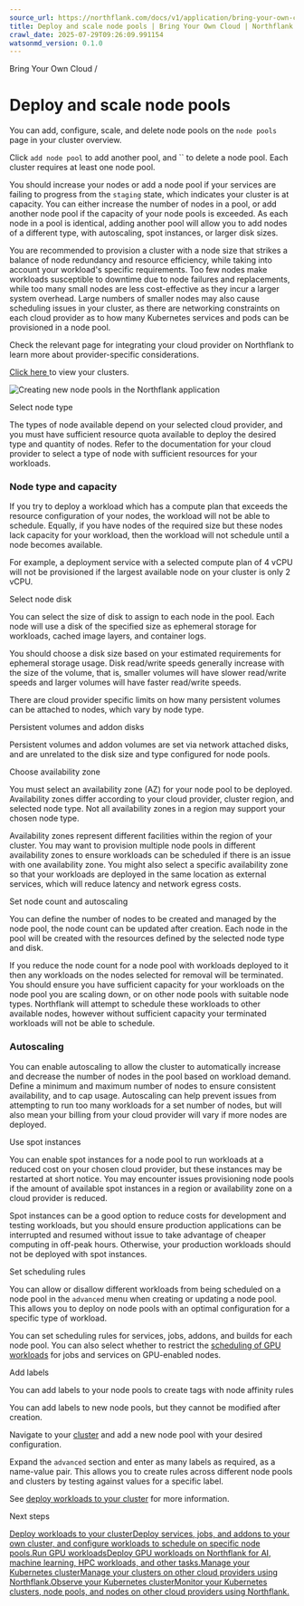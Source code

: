 ```yaml
---
source_url: https://northflank.com/docs/v1/application/bring-your-own-cloud/deploy-and-scale-node-pools
title: Deploy and scale node pools | Bring Your Own Cloud | Northflank Application docs
crawl_date: 2025-07-29T09:26:09.991154
watsonmd_version: 0.1.0
---
```


Bring Your Own Cloud / 

# Deploy and scale node pools

You can add, configure, scale, and delete node pools on the `node pools` page in your cluster overview.

Click `add node pool` to add another pool, and `` to delete a node pool. Each cluster requires at least one node pool.

You should increase your nodes or add a node pool if your services are failing to progress from the `staging` state, which indicates your cluster is at capacity. You can either increase the number of nodes in a pool, or add another node pool if the capacity of your node pools is exceeded. As each node in a pool is identical, adding another pool will allow you to add nodes of a different type, with autoscaling, spot instances, or larger disk sizes.

You are recommended to provision a cluster with a node size that strikes a balance of node redundancy and resource efficiency, while taking into account your workload's specific requirements. Too few nodes make workloads susceptible to downtime due to node failures and replacements, while too many small nodes are less cost-effective as they incur a larger system overhead. Large numbers of smaller nodes may also cause scheduling issues in your cluster, as there are networking constraints on each cloud provider as to how many Kubernetes services and pods can be provisioned in a node pool.

Check the relevant page for integrating your cloud provider on Northflank to learn more about provider-specific considerations.

[Click here ](https://app.northflank.com/s/account/cloud/clusters) to view your clusters.

![Creating new node pools in the Northflank application](https://assets.northflank.com/documentation/v1/application/bring-your-own-cloud/create-a-kubernetes-cluster-with-Northflank/create-node-pools.png)

Select node type

The types of node available depend on your selected cloud provider, and you must have sufficient resource quota available to deploy the desired type and quantity of nodes. Refer to the documentation for your cloud provider to select a type of node with sufficient resources for your workloads.

### Node type and capacity

If you try to deploy a workload which has a compute plan that exceeds the resource configuration of your nodes, the workload will not be able to schedule. Equally, if you have nodes of the required size but these nodes lack capacity for your workload, then the workload will not schedule until a node becomes available.

For example, a deployment service with a selected compute plan of 4 vCPU will not be provisioned if the largest available node on your cluster is only 2 vCPU.

Select node disk

You can select the size of disk to assign to each node in the pool. Each node will use a disk of the specified size as ephemeral storage for workloads, cached image layers, and container logs.

You should choose a disk size based on your estimated requirements for ephemeral storage usage. Disk read/write speeds generally increase with the size of the volume, that is, smaller volumes will have slower read/write speeds and larger volumes will have faster read/write speeds.

There are cloud provider specific limits on how many persistent volumes can be attached to nodes, which vary by node type.

Persistent volumes and addon disks

Persistent volumes and addon volumes are set via network attached disks, and are unrelated to the disk size and type configured for node pools.

Choose availability zone

You must select an availability zone (AZ) for your node pool to be deployed. Availability zones differ according to your cloud provider, cluster region, and selected node type. Not all availability zones in a region may support your chosen node type.

Availability zones represent different facilities within the region of your cluster. You may want to provision multiple node pools in different availability zones to ensure workloads can be scheduled if there is an issue with one availability zone. You might also select a specific availability zone so that your workloads are deployed in the same location as external services, which will reduce latency and network egress costs.

Set node count and autoscaling

You can define the number of nodes to be created and managed by the node pool, the node count can be updated after creation. Each node in the pool will be created with the resources defined by the selected node type and disk.

If you reduce the node count for a node pool with workloads deployed to it then any workloads on the nodes selected for removal will be terminated. You should ensure you have sufficient capacity for your workloads on the node pool you are scaling down, or on other node pools with suitable node types. Northflank will attempt to schedule these workloads to other available nodes, however without sufficient capacity your terminated workloads will not be able to schedule.

### Autoscaling

You can enable autoscaling to allow the cluster to automatically increase and decrease the number of nodes in the pool based on workload demand. Define a minimum and maximum number of nodes to ensure consistent availability, and to cap usage. Autoscaling can help prevent issues from attempting to run too many workloads for a set number of nodes, but will also mean your billing from your cloud provider will vary if more nodes are deployed.

Use spot instances

You can enable spot instances for a node pool to run workloads at a reduced cost on your chosen cloud provider, but these instances may be restarted at short notice. You may encounter issues provisioning node pools if the amount of available spot instances in a region or availability zone on a cloud provider is reduced.

Spot instances can be a good option to reduce costs for development and testing workloads, but you should ensure production applications can be interrupted and resumed without issue to take advantage of cheaper computing in off-peak hours. Otherwise, your production workloads should not be deployed with spot instances.

Set scheduling rules

You can allow or disallow different workloads from being scheduled on a node pool in the `advanced` menu when creating or updating a node pool. This allows you to deploy on node pools with an optimal configuration for a specific type of workload.

You can set scheduling rules for services, jobs, addons, and builds for each node pool. You can also select whether to restrict the [scheduling of GPU workloads](../run/run-gpu-workloads#deploy-a-cluster-and-a-gpu-node-pool) for jobs and services on GPU-enabled nodes.

Add labels

You can add labels to your node pools to create tags with node affinity rules

You can add labels to new node pools, but they cannot be modified after creation.

Navigate to your [cluster](manage-your-cluster) and add a new node pool with your desired configuration.

Expand the `advanced` section and enter as many labels as required, as a name-value pair. This allows you to create rules across different node pools and clusters by testing against values for a specific label.

See [deploy workloads to your cluster](deploy-workloads-to-your-cluster#deploy-workloads-to-specific-node-pools) for more information.

Next steps

[Deploy workloads to your clusterDeploy services, jobs, and addons to your own cluster, and configure workloads to schedule on specific node pools.](/docs/v1/application/bring-your-own-cloud/deploy-workloads-to-your-cluster)[Run GPU workloadsDeploy GPU workloads on Northflank for AI, machine learning, HPC workloads, and other tasks.](/docs/v1/application/gpu-workloads/gpus-on-northflank)[Manage your Kubernetes clusterManage your clusters on other cloud providers using Northflank.](/docs/v1/application/bring-your-own-cloud/manage-your-cluster)[Observe your Kubernetes clusterMonitor your Kubernetes clusters, node pools, and nodes on other cloud providers using Northflank.](/docs/v1/application/bring-your-own-cloud/manage-your-cluster#monitor-your-cluster)
